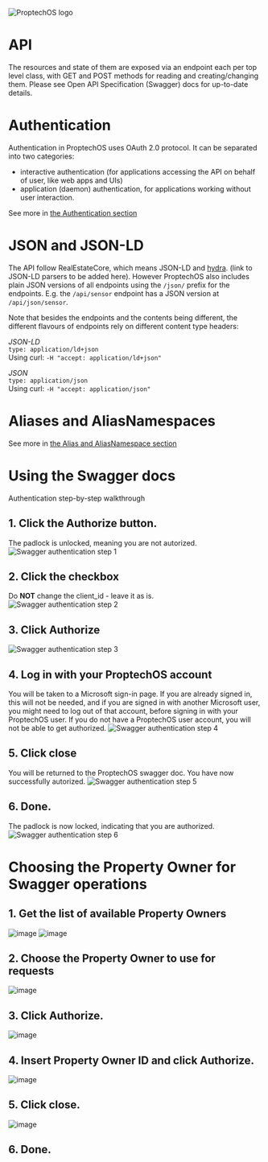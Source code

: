 ![ProptechOS logo](../images/ProptechOS-logotype-ex.png)
# API


The resources and state of them are exposed via an endpoint each per top level class, with GET and POST methods for reading and creating/changing them. Please see Open API Specification (Swagger) docs for up-to-date details.

# Authentication

Authentication in ProptechOS uses OAuth 2.0 protocol.
It can be separated into two categories:
* interactive authentication (for applications accessing the API on behalf of user, like web apps and UIs)
* application (daemon) authentication, for applications working without user interaction.

See more in [the Authentication section](authentication)

# JSON and JSON-LD
The API follow RealEstateCore, which means JSON-LD and [hydra](https://hydra-cg.com). (link to JSON-LD parsers to be added here). However ProptechOS also includes plain JSON versions of all endpoints using the `/json/` prefix for the endpoints. E.g. the `/api/sensor` endpoint has a JSON version at `/api/json/sensor`.

Note that besides the endpoints and the contents being different, the different flavours of endpoints rely on different content type headers:

_JSON-LD_  
`type: application/ld+json`  
Using curl: `-H "accept: application/ld+json"`

_JSON_  
`type: application/json`  
Using curl: `-H "accept: application/json"`

# Aliases and AliasNamespaces

See more in [the Alias and AliasNamespace section](alias-aliasnamespace)

# Using the Swagger docs
Authentication step-by-step walkthrough
## 1. Click the Authorize button.
The padlock is unlocked, meaning you are not autorized.
![Swagger authentication step 1](../images/swagger-auth-1.png)

## 2. Click the checkbox
Do **NOT** change the client_id - leave it as is.
![Swagger authentication step 2](../images/swagger-auth-2.png)

## 3. Click Authorize
![Swagger authentication step 3](../images/swagger-auth-3.png)

## 4. Log in with your ProptechOS account
You will be taken to a Microsoft sign-in page.
If you are already signed in, this will not be needed, and if you are signed in with another Microsoft user, you might need to log out of that account, before signing in with your ProptechOS user.
If you do not have a ProptechOS user account, you will not be able to get authorized.
![Swagger authentication step 4](../images/swagger-auth-4.png)

## 5. Click close
You will be returned to the ProptechOS swagger doc.
You have now successfully autorized.
![Swagger authentication step 5](../images/swagger-auth-5.png)

## 6. Done.
The padlock is now locked, indicating that you are authorized.
![Swagger authentication step 6](../images/swagger-auth-6.png)

# Choosing the Property Owner for Swagger operations
## 1. Get the list of available Property Owners
![image](https://user-images.githubusercontent.com/16049329/112029331-cccc2c80-8b41-11eb-8db7-8dab3338e5dc.png)
![image](https://user-images.githubusercontent.com/16049329/112029456-eff6dc00-8b41-11eb-9d23-73dc9c9e307d.png)

## 2. Choose the Property Owner to use for requests
![image](https://user-images.githubusercontent.com/16049329/112029896-5ed43500-8b42-11eb-88b6-22c7e05c48a6.png)

## 3. Click Authorize.
![image](https://user-images.githubusercontent.com/16049329/112030128-9a6eff00-8b42-11eb-99d7-1afc117e7fac.png)

## 4. Insert Property Owner ID and click Authorize.
![image](https://user-images.githubusercontent.com/16049329/112030369-e0c45e00-8b42-11eb-98c7-a8e7ab0eedd7.png)

## 5. Click close.
![image](https://user-images.githubusercontent.com/16049329/112030579-15381a00-8b43-11eb-81e7-30aa56936c4a.png)

## 6. Done.
